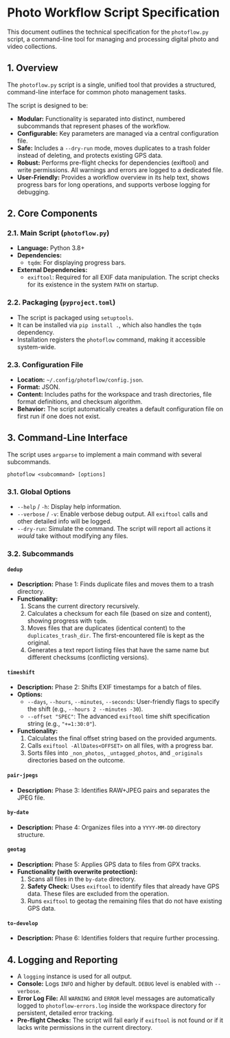 # Photo Workflow Script Specification

This document outlines the technical specification for the `photoflow.py` script, a command-line tool for managing and processing digital photo and video collections.

## 1. Overview

The `photoflow.py` script is a single, unified tool that provides a structured, command-line interface for common photo management tasks.

The script is designed to be:
- **Modular:** Functionality is separated into distinct, numbered subcommands that represent phases of the workflow.
- **Configurable:** Key parameters are managed via a central configuration file.
- **Safe:** Includes a `--dry-run` mode, moves duplicates to a trash folder instead of deleting, and protects existing GPS data.
- **Robust:** Performs pre-flight checks for dependencies (exiftool) and write permissions. All warnings and errors are logged to a dedicated file.
- **User-Friendly:** Provides a workflow overview in its help text, shows progress bars for long operations, and supports verbose logging for debugging.

## 2. Core Components

### 2.1. Main Script (`photoflow.py`)

- **Language:** Python 3.8+
- **Dependencies:**
    - `tqdm`: For displaying progress bars.
- **External Dependencies:**
    - `exiftool`: Required for all EXIF data manipulation. The script checks for its existence in the system `PATH` on startup.

### 2.2. Packaging (`pyproject.toml`)

- The script is packaged using `setuptools`.
- It can be installed via `pip install .`, which also handles the `tqdm` dependency.
- Installation registers the `photoflow` command, making it accessible system-wide.

### 2.3. Configuration File

- **Location:** `~/.config/photoflow/config.json`.
- **Format:** JSON.
- **Content:** Includes paths for the workspace and trash directories, file format definitions, and checksum algorithm.
- **Behavior:** The script automatically creates a default configuration file on first run if one does not exist.

## 3. Command-Line Interface

The script uses `argparse` to implement a main command with several subcommands.

```
photoflow <subcommand> [options]
```

### 3.1. Global Options

- `--help` / `-h`: Display help information.
- `--verbose` / `-v`: Enable verbose debug output. All `exiftool` calls and other detailed info will be logged.
- `--dry-run`: Simulate the command. The script will report all actions it *would* take without modifying any files.

### 3.2. Subcommands

#### `dedup`
- **Description:** Phase 1: Finds duplicate files and moves them to a trash directory.
- **Functionality:**
  1. Scans the current directory recursively.
  2. Calculates a checksum for each file (based on size and content), showing progress with `tqdm`.
  3. Moves files that are duplicates (identical content) to the `duplicates_trash_dir`. The first-encountered file is kept as the original.
  4. Generates a text report listing files that have the same name but different checksums (conflicting versions).

#### `timeshift`
- **Description:** Phase 2: Shifts EXIF timestamps for a batch of files.
- **Options:**
  - `--days`, `--hours`, `--minutes`, `--seconds`: User-friendly flags to specify the shift (e.g., `--hours 2 --minutes -30`).
  - `--offset "SPEC"`: The advanced `exiftool` time shift specification string (e.g., `"+=1:30:0"`).
- **Functionality:**
  1. Calculates the final offset string based on the provided arguments.
  2. Calls `exiftool -AllDates<OFFSET>` on all files, with a progress bar.
  3. Sorts files into `_non_photos`, `_untagged_photos`, and `_originals` directories based on the outcome.

#### `pair-jpegs`
- **Description:** Phase 3: Identifies RAW+JPEG pairs and separates the JPEG file.

#### `by-date`
- **Description:** Phase 4: Organizes files into a `YYYY-MM-DD` directory structure.

#### `geotag`
- **Description:** Phase 5: Applies GPS data to files from GPX tracks.
- **Functionality (with overwrite protection):**
  1. Scans all files in the `by-date` directory.
  2. **Safety Check:** Uses `exiftool` to identify files that already have GPS data. These files are excluded from the operation.
  3. Runs `exiftool` to geotag the remaining files that do not have existing GPS data.

#### `to-develop`
- **Description:** Phase 6: Identifies folders that require further processing.

## 4. Logging and Reporting

- A `logging` instance is used for all output.
- **Console:** Logs `INFO` and higher by default. `DEBUG` level is enabled with `--verbose`.
- **Error Log File:** All `WARNING` and `ERROR` level messages are automatically logged to `photoflow-errors.log` inside the workspace directory for persistent, detailed error tracking.
- **Pre-flight Checks:** The script will fail early if `exiftool` is not found or if it lacks write permissions in the current directory.
